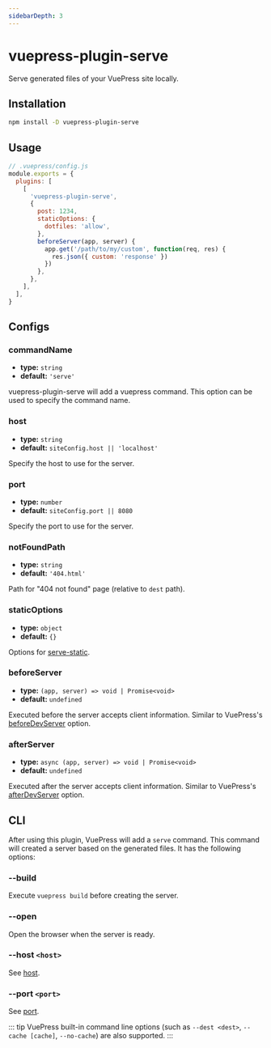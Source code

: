 ```yaml
---
sidebarDepth: 3
---
```


# vuepress-plugin-serve <GitHubLink repo="vuepress/vuepress-community"/>

Serve generated files of your VuePress site locally.

## Installation

```sh
npm install -D vuepress-plugin-serve
```

## Usage

```js
// .vuepress/config.js
module.exports = {
  plugins: [
    [
      'vuepress-plugin-serve',
      {
        post: 1234,
        staticOptions: {
          dotfiles: 'allow',
        },
        beforeServer(app, server) {
          app.get('/path/to/my/custom', function(req, res) {
            res.json({ custom: 'response' })
          })
        },
      },
    ],
  ],
}
```

## Configs

### commandName

- **type:** `string`
- **default:** `'serve'`

vuepress-plugin-serve will add a vuepress command. This option can be used to specify the command name.

### host

- **type:** `string`
- **default:** `siteConfig.host || 'localhost'`

Specify the host to use for the server.

### port

- **type:** `number`
- **default:** `siteConfig.port || 8080`

Specify the port to use for the server.

### notFoundPath

- **type:** `string`
- **default:** `'404.html'`

Path for "404 not found" page (relative to `dest` path).

### staticOptions

- **type:** `object`
- **default:** `{}`

Options for [serve-static](https://github.com/expressjs/serve-static#servestaticroot-options).

### beforeServer

- **type:** `(app, server) => void | Promise<void>`
- **default:** `undefined`

Executed before the server accepts client information. Similar to VuePress's [beforeDevServer](https://vuepress.vuejs.org/en/plugin/option-api.html#beforedevserver) option.

### afterServer

- **type:** `async (app, server) => void | Promise<void>`
- **default:** `undefined`

Executed after the server accepts client information. Similar to VuePress's [afterDevServer](https://vuepress.vuejs.org/en/plugin/option-api.html#afterdevserver) option.

## CLI

After using this plugin, VuePress will add a `serve` command. This command will created a server based on the generated files. It has the following options:

### --build

Execute `vuepress build` before creating the server.

### --open

Open the browser when the server is ready.

### --host `<host>`

See [host](#host).

### --port `<port>`

See [port](#port).

::: tip
VuePress built-in command line options (such as `--dest <dest>`, `--cache [cache]`, `--no-cache`) are also supported.
:::
